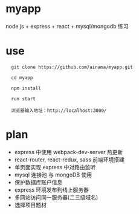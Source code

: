 # myapp

node.js + express + react + mysql/mongodb  练习


# use

```
  git clone https://github.com/ainama/myapp.git

  cd myapp

  npm install

  run start

  浏览器输入地址：http://localhost:3000/
```


# plan
  * express 中使用 webpack-dev-server 热更新
  * react-router, react-redux, sass 前端环境搭建
  * 单页面实现 express 中对路由监听
  * mysql 连接池 与 mongoDB 使用
  * 保护数据库账户信息
  * express 环境发布到线上服务器
  * 多网站访问同一服务器(二三级域名)
  * 选择项目题材
